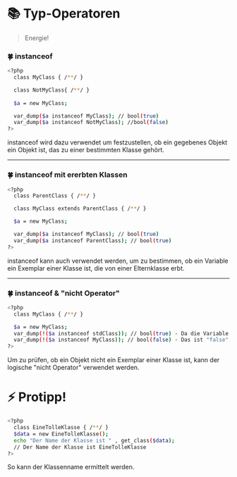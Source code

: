 # :books: Typ-Operatoren

> Energie!

### :four_leaf_clover: instanceof
```sh
<?php
  class MyClass { /**/ }

  class NotMyClass{ /**/ }
  
  $a = new MyClass;

  var_dump($a instanceof MyClass); // bool(true)
  var_dump($a instanceof NotMyClass); //bool(false)
?>
```
instanceof wird dazu verwendet um festzustellen, ob ein gegebenes Objekt ein Objekt ist, das zu einer bestimmten Klasse gehört.

---

### :four_leaf_clover: instanceof mit ererbten Klassen
```sh
<?php
  class ParentClass { /**/ }

  class MyClass extends ParentClass { /**/ }

  $a = new MyClass;

  var_dump($a instanceof MyClass); // bool(true)
  var_dump($a instanceof ParentClass); // bool(true)
?>
```
instanceof kann auch verwendet werden, um zu bestimmen, ob ein Variable ein Exemplar einer Klasse ist, die von einer Elternklasse erbt.

---

### :four_leaf_clover: instanceof & "nicht Operator"
```sh
<?php
  class MyClass { /**/ }

  $a = new MyClass;
  var_dump(!($a instanceof stdClass)); // bool(true) - Da die Variable $a KEIN Exemplar der Klasse stdClass ist.
  var_dump(!($a instanceof MyClass)); // bool(false) - Das ist "false", weil $a die Instanz von MyClass ist.
?>
```
Um zu prüfen, ob ein Objekt nicht ein Exemplar einer Klasse ist, kann der logische "nicht Operator" verwendet werden.

# :zap: Protipp!
```sh
<?php
  class EineTolleKlasse { /**/ }
  $data = new EineTolleKlasse();
  echo "Der Name der Klasse ist " , get_class($data);
  // Der Name der Klasse ist EineTolleKlasse
?>
```
So kann der Klassenname ermittelt werden.
